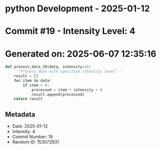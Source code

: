 ﻿# python Development - 2025-01-12
# Commit #19 - Intensity Level: 4
# Generated on: 2025-06-07 12:35:16
```python
def process_data_19(data, intensity=4):
    '''Process data with specified intensity level'''
    result = []
    for item in data:
        if item > 0:
            processed = item * intensity + 0
            result.append(processed)
    return result
```
## Metadata
- Date: 2025-01-12
- Intensity: 4
- Commit Number: 19
- Random ID: 153072931
